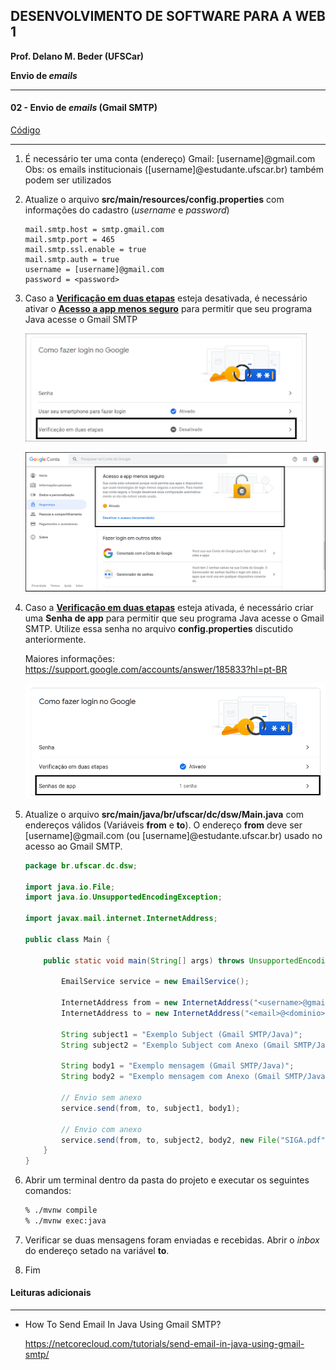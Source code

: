 ## DESENVOLVIMENTO DE SOFTWARE PARA A WEB 1
**Prof. Delano M. Beder (UFSCar)**

**Envio de *emails***

- - -

#### 02 - Envio de *emails* (Gmail SMTP)
[Código](https://github.com/delanobeder/DSW1/blob/master/Mail/GmailSMTP)

- - -



1. É necessário ter uma conta (endereço) Gmail: [username]@gmail.com
    Obs: os emails institucionais ([username]@estudante.ufscar.br) também podem ser utilizados 

2. Atualize o arquivo **src/main/resources/config.properties** com informações do cadastro (*username* e *password*)

   ```properties
   mail.smtp.host = smtp.gmail.com
   mail.smtp.port = 465
   mail.smtp.ssl.enable = true
   mail.smtp.auth = true
   username = [username]@gmail.com
   password = <password>
   ```
   
3. Caso a **<u>Verificação em duas etapas</u>** esteja desativada, é necessário ativar o **<u>Acesso a app menos seguro</u>** para permitir que seu programa Java acesse o Gmail SMTP

    ![verificacao](fig/02-01.png)

    ![settings](fig/02-02.png)    

<div style="page-break-after: always"></div>

4. Caso a **<u>Verificação em duas etapas</u>** esteja ativada, é necessário criar uma **Senha de app** para permitir que seu programa Java acesse o Gmail SMTP. Utilize essa senha no arquivo **config.properties** discutido anteriormente.

    Maiores informações: https://support.google.com/accounts/answer/185833?hl=pt-BR

    ![senha app](fig/02-03.png)

    

5. Atualize o arquivo **src/main/java/br/ufscar/dc/dsw/Main.java** com endereços válidos (Variáveis **from** e **to**). O endereço **from** deve ser [username]@gmail.com (ou [username]@estudante.ufscar.br) usado no acesso ao Gmail SMTP.

    ```java
    package br.ufscar.dc.dsw;
    
    import java.io.File;
    import java.io.UnsupportedEncodingException;
    
    import javax.mail.internet.InternetAddress;
    
    public class Main {
    
    	public static void main(String[] args) throws UnsupportedEncodingException {
    		
    		EmailService service = new EmailService();
    		
    		InternetAddress from = new InternetAddress("<username>@gmail.com", "Fulano");
    		InternetAddress to = new InternetAddress("<email>@<dominio>", "Beltrano");
    				
    		String subject1 = "Exemplo Subject (Gmail SMTP/Java)";
    		String subject2 = "Exemplo Subject com Anexo (Gmail SMTP/Java)";
    
    		String body1 = "Exemplo mensagem (Gmail SMTP/Java)";
    		String body2 = "Exemplo mensagem com Anexo (Gmail SMTP/Java)";
    
    		// Envio sem anexo
    		service.send(from, to, subject1, body1);
    
    		// Envio com anexo
    		service.send(from, to, subject2, body2, new File("SIGA.pdf"));
    	}
    }
    ```

6. Abrir um terminal dentro da pasta do projeto e executar os seguintes comandos:

    ```sh
    % ./mvnw compile
    % ./mvnw exec:java
    ```

7. Verificar se duas mensagens foram enviadas e recebidas. Abrir o *inbox* do endereço setado na variável **to**. 

8. Fim



#### Leituras adicionais

- - -
- How To Send Email In Java Using Gmail SMTP?

  https://netcorecloud.com/tutorials/send-email-in-java-using-gmail-smtp/